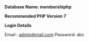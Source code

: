 **Database Name: membershiphp**

**Recommended PHP Version 7**


**Login Details**

Email   : admin@mail.com
Password: abc
